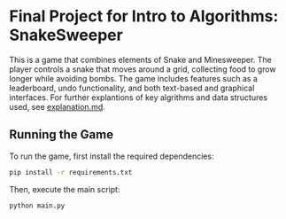 # Final Project for Intro to Algorithms: SnakeSweeper

This is a game that combines elements of Snake and Minesweeper. The player controls a snake that moves around a grid, collecting food to grow longer while avoiding bombs. The game includes features such as a leaderboard, undo functionality, and both text-based and graphical interfaces. For further explantions of key algrithms and data structures used, see [explanation.md](explanation.md).

## Running the Game

To run the game, first install the required dependencies:

```bash 
pip install -r requirements.txt
```

Then, execute the main script:

```bash 
python main.py
```



